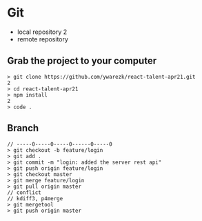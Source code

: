 # Git

- local repository
2
- remote repository

## Grab the project to your computer

```
> git clone https://github.com/ywarezk/react-talent-apr21.git
2
> cd react-talent-apr21
> npm install
2
> code .
```

## Branch

```
// -----0-----0-----0------0-----0
> git checkout -b feature/login
> git add .
> git commit -m "login: added the server rest api"
> git push origin feature/login
> git checkout master
> git merge feature/login
> git pull origin master
// conflict
// kdiff3, p4merge
> git mergetool
> git push origin master

```